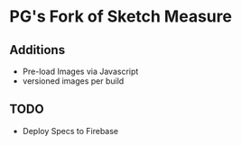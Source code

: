 # PG's Fork of Sketch Measure

## Additions
- Pre-load Images via Javascript
- versioned images per build

## TODO 
- Deploy Specs to Firebase